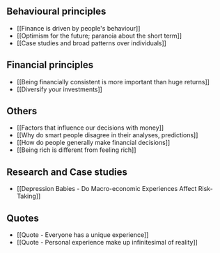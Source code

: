 ## Behavioural principles
- [[Finance is driven by people's behaviour]]
- [[Optimism for the future; paranoia about the short term]]
- [[Case studies and broad patterns over individuals]]

## Financial principles
- [[Being financially consistent is more important than huge returns]]
- [[Diversify your investments]]

## Others
- [[Factors that influence our decisions with money]]
- [[Why do smart people disagree in their analyses, predictions]]
- [[How do people generally make financial decisions]]
- [[Being rich is different from feeling rich]]

## Research and Case studies
- [[Depression Babies - Do Macro-economic Experiences Affect Risk-Taking]]

## Quotes
- [[Quote - Everyone has a unique experience]]
- [[Quote - Personal experience make up infinitesimal of reality]]